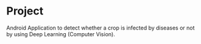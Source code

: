 # Project 

Android Application to detect whether a crop is infected by diseases or not by using Deep Learning (Computer Vision). 

